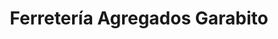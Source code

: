 ---
title: "Ferretería Agregados Garabito"
url: /jaco/ferreteria-agregados-garabito/
shop: Eisenwaren
---